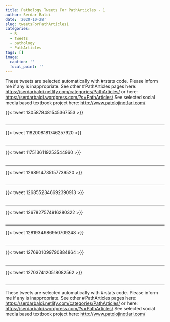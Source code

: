 ```yaml
---
title: Pathology Tweets For PathArticles - 1
author: Serdar Balci
date: '2020-10-28'
slug: tweetsForPathArticles1
categories:
  - R
  - tweets
  - pathology
  - PathArticles
tags: []
image:
  caption: ''
  focal_point: ''
---
```



These tweets are selected automatically with #rstats code. Please inform me if any is inappropriate.
See other #PathArticles pages here: https://serdarbalci.netlify.com/categories/PathArticles/  or here: https://serdarbalci.wordpress.com/?s=PathArticles/ 
See selected social media based textbook project here: http://www.patolojinotlari.com/

{{< tweet 1305878481545367553 >}}
<br>
<br>
<hr>
{{< tweet 1182008181746257920 >}}
<br>
<br>
<hr>
{{< tweet 1175136119253544960 >}}
<br>
<br>
<hr>
{{< tweet 1268914735157739520 >}}
<br>
<br>
<hr>
{{< tweet 1268552346692390913 >}}
<br>
<br>
<hr>
{{< tweet 1267827574916280322 >}}
<br>
<br>
<hr>
{{< tweet 1281934986950709248 >}}
<br>
<br>
<hr>
{{< tweet 1276901099790884864 >}}
<br>
<br>
<hr>
{{< tweet 1270374120518082562 >}}
<br>
<br>
<hr>


These tweets are selected automatically with #rstats code. Please inform me if any is inappropriate.
See other #PathArticles pages here: https://serdarbalci.netlify.com/categories/PathArticles/  or here: https://serdarbalci.wordpress.com/?s=PathArticles/ 
See selected social media based textbook project here: http://www.patolojinotlari.com/

